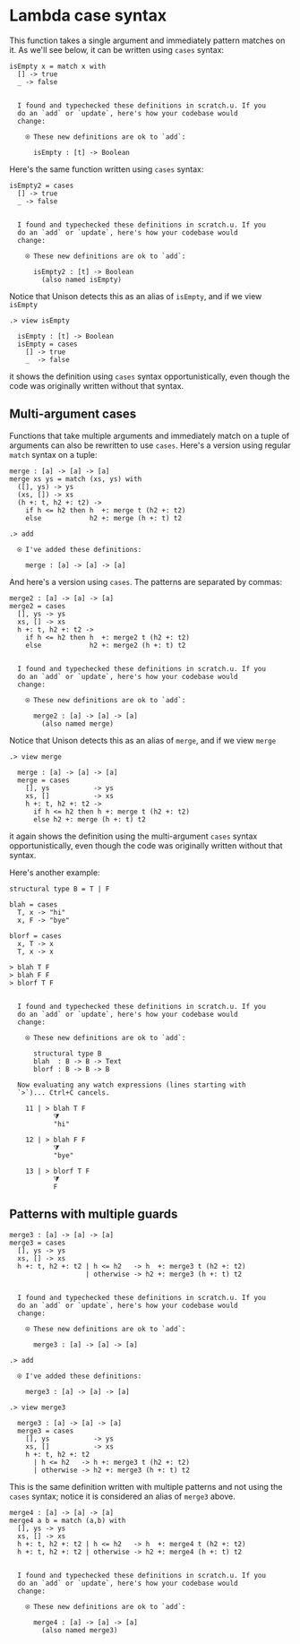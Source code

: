 # Lambda case syntax

This function takes a single argument and immediately pattern matches on it. As we'll see below, it can be written using `cases` syntax:

```unison
isEmpty x = match x with
  [] -> true
  _ -> false
```

```ucm

  I found and typechecked these definitions in scratch.u. If you
  do an `add` or `update`, here's how your codebase would
  change:
  
    ⍟ These new definitions are ok to `add`:
    
      isEmpty : [t] -> Boolean

```
Here's the same function written using `cases` syntax:

```unison
isEmpty2 = cases
  [] -> true
  _ -> false
```

```ucm

  I found and typechecked these definitions in scratch.u. If you
  do an `add` or `update`, here's how your codebase would
  change:
  
    ⍟ These new definitions are ok to `add`:
    
      isEmpty2 : [t] -> Boolean
        (also named isEmpty)

```
Notice that Unison detects this as an alias of `isEmpty`, and if we view `isEmpty`

```ucm
.> view isEmpty

  isEmpty : [t] -> Boolean
  isEmpty = cases
    [] -> true
    _  -> false

```
it shows the definition using `cases` syntax opportunistically, even though the code was originally written without that syntax.

## Multi-argument cases

Functions that take multiple arguments and immediately match on a tuple of arguments can also be rewritten to use `cases`. Here's a version using regular `match` syntax on a tuple:

```unison
merge : [a] -> [a] -> [a]
merge xs ys = match (xs, ys) with
  ([], ys) -> ys
  (xs, []) -> xs
  (h +: t, h2 +: t2) ->
    if h <= h2 then h  +: merge t (h2 +: t2)
    else            h2 +: merge (h +: t) t2
```

```ucm
.> add

  ⍟ I've added these definitions:
  
    merge : [a] -> [a] -> [a]

```
And here's a version using `cases`. The patterns are separated by commas:

```unison
merge2 : [a] -> [a] -> [a]
merge2 = cases
  [], ys -> ys
  xs, [] -> xs
  h +: t, h2 +: t2 ->
    if h <= h2 then h  +: merge2 t (h2 +: t2)
    else            h2 +: merge2 (h +: t) t2
```

```ucm

  I found and typechecked these definitions in scratch.u. If you
  do an `add` or `update`, here's how your codebase would
  change:
  
    ⍟ These new definitions are ok to `add`:
    
      merge2 : [a] -> [a] -> [a]
        (also named merge)

```
Notice that Unison detects this as an alias of `merge`, and if we view `merge`

```ucm
.> view merge

  merge : [a] -> [a] -> [a]
  merge = cases
    [], ys           -> ys
    xs, []           -> xs
    h +: t, h2 +: t2 ->
      if h <= h2 then h +: merge t (h2 +: t2)
      else h2 +: merge (h +: t) t2

```
it again shows the definition using the multi-argument `cases` syntax opportunistically, even though the code was originally written without that syntax.

Here's another example:

```unison
structural type B = T | F

blah = cases
  T, x -> "hi"
  x, F -> "bye"

blorf = cases
  x, T -> x
  T, x -> x

> blah T F
> blah F F
> blorf T F
```

```ucm

  I found and typechecked these definitions in scratch.u. If you
  do an `add` or `update`, here's how your codebase would
  change:
  
    ⍟ These new definitions are ok to `add`:
    
      structural type B
      blah  : B -> B -> Text
      blorf : B -> B -> B
  
  Now evaluating any watch expressions (lines starting with
  `>`)... Ctrl+C cancels.

    11 | > blah T F
           ⧩
           "hi"
  
    12 | > blah F F
           ⧩
           "bye"
  
    13 | > blorf T F
           ⧩
           F

```
## Patterns with multiple guards

```unison
merge3 : [a] -> [a] -> [a]
merge3 = cases
  [], ys -> ys
  xs, [] -> xs
  h +: t, h2 +: t2 | h <= h2   -> h  +: merge3 t (h2 +: t2)
                   | otherwise -> h2 +: merge3 (h +: t) t2
```

```ucm

  I found and typechecked these definitions in scratch.u. If you
  do an `add` or `update`, here's how your codebase would
  change:
  
    ⍟ These new definitions are ok to `add`:
    
      merge3 : [a] -> [a] -> [a]

```
```ucm
.> add

  ⍟ I've added these definitions:
  
    merge3 : [a] -> [a] -> [a]

.> view merge3

  merge3 : [a] -> [a] -> [a]
  merge3 = cases
    [], ys           -> ys
    xs, []           -> xs
    h +: t, h2 +: t2 
      | h <= h2   -> h +: merge3 t (h2 +: t2)
      | otherwise -> h2 +: merge3 (h +: t) t2

```
This is the same definition written with multiple patterns and not using the `cases` syntax; notice it is considered an alias of `merge3` above.

```unison
merge4 : [a] -> [a] -> [a]
merge4 a b = match (a,b) with
  [], ys -> ys
  xs, [] -> xs
  h +: t, h2 +: t2 | h <= h2   -> h  +: merge4 t (h2 +: t2)
  h +: t, h2 +: t2 | otherwise -> h2 +: merge4 (h +: t) t2
```

```ucm

  I found and typechecked these definitions in scratch.u. If you
  do an `add` or `update`, here's how your codebase would
  change:
  
    ⍟ These new definitions are ok to `add`:
    
      merge4 : [a] -> [a] -> [a]
        (also named merge3)

```
